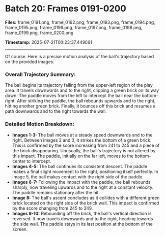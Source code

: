# Batch 20: Frames 0191-0200

**Files:** frame_0191.png, frame_0192.png, frame_0193.png, frame_0194.png, frame_0195.png, frame_0196.png, frame_0197.png, frame_0198.png, frame_0199.png, frame_0200.png

**Timestamp:** 2025-07-21T00:23:37.449061

---

Of course. Here is a precise motion analysis of the ball's trajectory based on the provided images.

### Overall Trajectory Summary:
The ball begins its trajectory falling from the upper-left region of the play area. It travels downwards and to the right, clipping a green brick on its way down. The paddle moves from the left to intercept the ball near the bottom-right. After striking the paddle, the ball rebounds upwards and to the right, hitting another green brick. Finally, it bounces off this brick and resumes a path downwards and to the right towards the wall.

### Detailed Motion Breakdown:
*   **Images 1-3:** The ball moves at a steady speed downwards and to the right. Between images 2 and 3, it strikes the bottom of a green brick. This is confirmed by the score increasing from 241 to 245 and a piece of the brick disappearing. Unusually, the ball's trajectory is not altered by this impact. The paddle, initially on the far left, moves to the bottom-center to intercept.
*   **Images 4-5:** The ball continues its consistent descent. The paddle makes a final slight movement to the right, positioning itself perfectly. In image 5, the ball makes contact with the right side of the paddle.
*   **Images 6-7:** Following the impact with the paddle, the ball rebounds sharply, now traveling upwards and to the right at a constant velocity. The paddle remains stationary after the hit.
*   **Image 8:** The ball's ascent concludes as it collides with a different green brick located on the right side of the brick wall. This impact is confirmed by the score changing from 245 to 249.
*   **Images 9-10:** Rebounding off the brick, the ball's vertical direction is reversed. It now travels downwards and to the right, heading towards the side wall. The paddle stays in its last position at the bottom of the screen.
